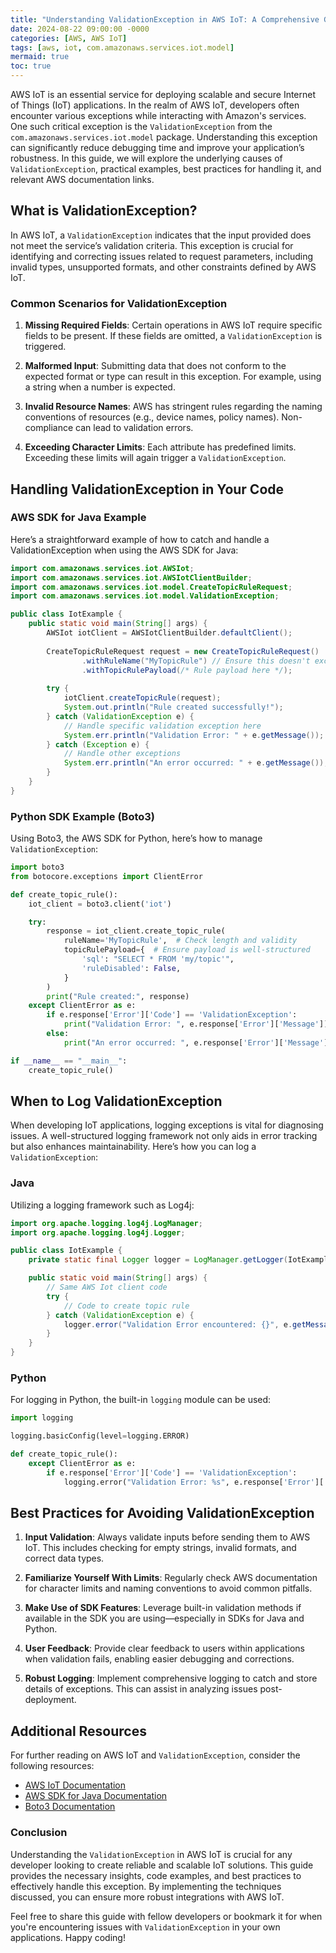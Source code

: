 ```yaml
---
title: "Understanding ValidationException in AWS IoT: A Comprehensive Guide"
date: 2024-08-22 09:00:00 -0000
categories: [AWS, AWS IoT]
tags: [aws, iot, com.amazonaws.services.iot.model]
mermaid: true
toc: true
---
```



AWS IoT is an essential service for deploying scalable and secure Internet of Things (IoT) applications. In the realm of AWS IoT, developers often encounter various exceptions while interacting with Amazon's services. One such critical exception is the `ValidationException` from the `com.amazonaws.services.iot.model` package. Understanding this exception can significantly reduce debugging time and improve your application’s robustness. In this guide, we will explore the underlying causes of `ValidationException`, practical examples, best practices for handling it, and relevant AWS documentation links.

## What is ValidationException?

In AWS IoT, a `ValidationException` indicates that the input provided does not meet the service’s validation criteria. This exception is crucial for identifying and correcting issues related to request parameters, including invalid types, unsupported formats, and other constraints defined by AWS IoT.

### Common Scenarios for ValidationException

1. **Missing Required Fields**: Certain operations in AWS IoT require specific fields to be present. If these fields are omitted, a `ValidationException` is triggered.
  
2. **Malformed Input**: Submitting data that does not conform to the expected format or type can result in this exception. For example, using a string when a number is expected.

3. **Invalid Resource Names**: AWS has stringent rules regarding the naming conventions of resources (e.g., device names, policy names). Non-compliance can lead to validation errors.

4. **Exceeding Character Limits**: Each attribute has predefined limits. Exceeding these limits will again trigger a `ValidationException`.

## Handling ValidationException in Your Code

### AWS SDK for Java Example

Here’s a straightforward example of how to catch and handle a ValidationException when using the AWS SDK for Java:

```java
import com.amazonaws.services.iot.AWSIot;
import com.amazonaws.services.iot.AWSIotClientBuilder;
import com.amazonaws.services.iot.model.CreateTopicRuleRequest;
import com.amazonaws.services.iot.model.ValidationException;

public class IotExample {
    public static void main(String[] args) {
        AWSIot iotClient = AWSIotClientBuilder.defaultClient();
        
        CreateTopicRuleRequest request = new CreateTopicRuleRequest()
                .withRuleName("MyTopicRule") // Ensure this doesn't exceed character limits
                .withTopicRulePayload(/* Rule payload here */);
        
        try {
            iotClient.createTopicRule(request);
            System.out.println("Rule created successfully!");
        } catch (ValidationException e) {
            // Handle specific validation exception here
            System.err.println("Validation Error: " + e.getMessage());
        } catch (Exception e) {
            // Handle other exceptions
            System.err.println("An error occurred: " + e.getMessage());
        }
    }
}
```

### Python SDK Example (Boto3)

Using Boto3, the AWS SDK for Python, here’s how to manage `ValidationException`:

```python
import boto3
from botocore.exceptions import ClientError

def create_topic_rule():
    iot_client = boto3.client('iot')

    try:
        response = iot_client.create_topic_rule(
            ruleName='MyTopicRule',  # Check length and validity
            topicRulePayload={  # Ensure payload is well-structured
                'sql': "SELECT * FROM 'my/topic'",
                'ruleDisabled': False,
            }
        )
        print("Rule created:", response)
    except ClientError as e:
        if e.response['Error']['Code'] == 'ValidationException':
            print("Validation Error: ", e.response['Error']['Message'])
        else:
            print("An error occurred: ", e.response['Error']['Message'])

if __name__ == "__main__":
    create_topic_rule()
```

## When to Log ValidationException

When developing IoT applications, logging exceptions is vital for diagnosing issues. A well-structured logging framework not only aids in error tracking but also enhances maintainability. Here’s how you can log a `ValidationException`:

### Java

Utilizing a logging framework such as Log4j:

```java
import org.apache.logging.log4j.LogManager;
import org.apache.logging.log4j.Logger;

public class IotExample {
    private static final Logger logger = LogManager.getLogger(IotExample.class);

    public static void main(String[] args) {
        // Same AWS Iot client code
        try {
            // Code to create topic rule
        } catch (ValidationException e) {
            logger.error("Validation Error encountered: {}", e.getMessage());
        }
    }
}
```

### Python

For logging in Python, the built-in `logging` module can be used:

```python
import logging

logging.basicConfig(level=logging.ERROR)

def create_topic_rule():
    except ClientError as e:
        if e.response['Error']['Code'] == 'ValidationException':
            logging.error("Validation Error: %s", e.response['Error']['Message'])
```

## Best Practices for Avoiding ValidationException

1. **Input Validation**: Always validate inputs before sending them to AWS IoT. This includes checking for empty strings, invalid formats, and correct data types.

2. **Familiarize Yourself With Limits**: Regularly check AWS documentation for character limits and naming conventions to avoid common pitfalls.

3. **Make Use of SDK Features**: Leverage built-in validation methods if available in the SDK you are using—especially in SDKs for Java and Python.

4. **User Feedback**: Provide clear feedback to users within applications when validation fails, enabling easier debugging and corrections.

5. **Robust Logging**: Implement comprehensive logging to catch and store details of exceptions. This can assist in analyzing issues post-deployment.

## Additional Resources

For further reading on AWS IoT and `ValidationException`, consider the following resources:

- [AWS IoT Documentation](https://docs.aws.amazon.com/iot/latest/developerguide/welcome.html)
- [AWS SDK for Java Documentation](https://docs.aws.amazon.com/sdk-for-java/latest/developer-guide/home.html)
- [Boto3 Documentation](https://boto3.amazonaws.com/v1/documentation/api/latest/index.html)

### Conclusion

Understanding the `ValidationException` in AWS IoT is crucial for any developer looking to create reliable and scalable IoT solutions. This guide provides the necessary insights, code examples, and best practices to effectively handle this exception. By implementing the techniques discussed, you can ensure more robust integrations with AWS IoT.

Feel free to share this guide with fellow developers or bookmark it for when you're encountering issues with `ValidationException` in your own applications. Happy coding!
